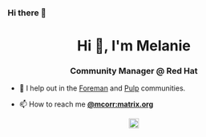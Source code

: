 ### Hi there 👋

<!--
**melcorr/melcorr** is a ✨ _special_ ✨ repository because its `README.md` (this file) appears on your GitHub profile.

Here are some ideas to get you started:

- 🔭 I’m currently working on ...
- 🌱 I’m currently learning ...
- 👯 I’m looking to collaborate on ...
- 🤔 I’m looking for help with ...
- 💬 Ask me about ...
- 📫 How to reach me: ...
- 😄 Pronouns: ...
- ⚡ Fun fact: ...
-->
<h1 align="center">Hi 👋, I'm Melanie</h1>
<h3 align="center">Community Manager @ Red Hat</h3>

- 🔭 I help out in the [Foreman](https://theforeman.org/) and [Pulp](https://pulpproject.org/) communities.

- 📫 How to reach me **[@mcorr:matrix.org](https://matrix.to/#/@mcorr:matrix.org)**

<p align="center">
<a href="https://linkedin.com/in/melanie-corr" target="blank"><img align="center" src="https://cdn.jsdelivr.net/npm/simple-icons@3.0.1/icons/linkedin.svg" alt="melanie-corr-43a3b442" height="20" width="20" /></a>
</p>
